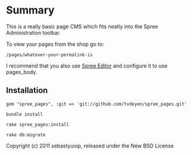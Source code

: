 Summary
=======

This is a really basic page CMS which fits neatly into the Spree Administration toolbar.

To view your pages from the shop go to:

    /pages/whatever-your-permalink-is

I recommend that you also use [Spree Editor](https://github.com/spree/spree_editor) and configure it to use pages_body.

Installation
------------
  
    gem "spree_pages", :git => 'git://github.com/tvdeyen/spree_pages.git'
    
    bundle install

    rake spree_pages:install

    rake db:migrate    

Copyright (c) 2011 sebastyuiop, released under the New BSD License